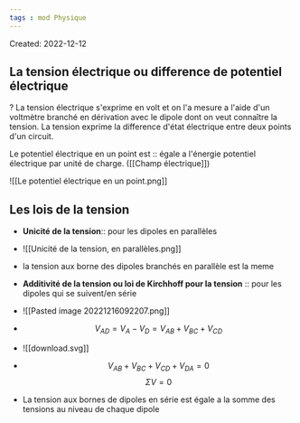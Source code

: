 ```yaml
---
tags : mod Physique
---
```

Created: 2022-12-12 

## La tension électrique ou difference de potentiel électrique
?
La tension électrique s'exprime en volt et on l'a mesure a l'aide d'un voltmètre branché en dérivation avec le dipole dont on veut connaître la tension. La tension exprime la difference d'état électrique entre deux points d'un circuit. 
<!--SR:!2023-01-27,9,170-->

Le potentiel électrique en un point est :: égale a l'énergie potentiel électrique par unité de charge. ([[Champ électrique]])

![[Le potentiel électrique en un point.png]]

## Les lois de la tension
- **Unicité de la tension**:: pour les dipoles en parallèles
- ![[Unicité de la tension, en parallèles.png]]
- la tension aux borne des dipoles branchés en parallèle est la meme

- **Additivité de la tension ou loi de Kirchhoff pour la tension** :: pour les dipoles qui se suivent/en série 
- ![[Pasted image 20221216092207.png]]
- $$V_{AD}=V_{A}-V_{D}=V_{AB}+V_{BC}+V_{CD}$$
- ![[download.svg]]
- $$V_{AB}+V_{BC}+V_{CD}+V_{DA}=0$$$$\Sigma V=0$$

- La tension aux bornes de dipoles en série est égale a la somme des tensions au niveau de chaque dipole

